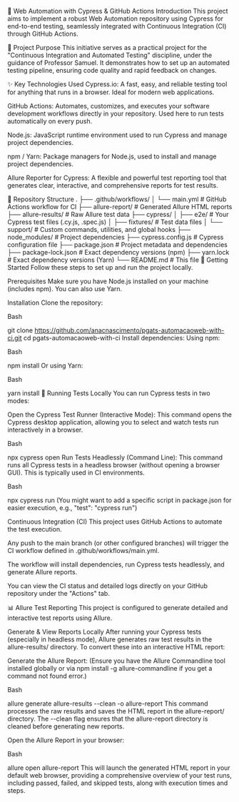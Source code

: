🚀 Web Automation with Cypress & GitHub Actions
Introduction
This project aims to implement a robust Web Automation repository using Cypress for end-to-end testing, seamlessly integrated with Continuous Integration (CI) through GitHub Actions.

🎯 Project Purpose
This initiative serves as a practical project for the "Continuous Integration and Automated Testing" discipline, under the guidance of Professor Samuel. It demonstrates how to set up an automated testing pipeline, ensuring code quality and rapid feedback on changes.

✨ Key Technologies Used
Cypress.io: A fast, easy, and reliable testing tool for anything that runs in a browser. Ideal for modern web applications.

GitHub Actions: Automates, customizes, and executes your software development workflows directly in your repository. Used here to run tests automatically on every push.

Node.js: JavaScript runtime environment used to run Cypress and manage project dependencies.

npm / Yarn: Package managers for Node.js, used to install and manage project dependencies.

Allure Reporter for Cypress: A flexible and powerful test reporting tool that generates clear, interactive, and comprehensive reports for test results.

📂 Repository Structure
.
├── .github/workflows/
│   └── main.yml        # GitHub Actions workflow for CI
├── allure-report/      # Generated Allure HTML reports
├── allure-results/     # Raw Allure test data
├── cypress/
│   ├── e2e/            # Your Cypress test files (.cy.js, .spec.js)
│   ├── fixtures/       # Test data files
│   └── support/        # Custom commands, utilities, and global hooks
├── node_modules/       # Project dependencies
├── cypress.config.js   # Cypress configuration file
├── package.json        # Project metadata and dependencies
├── package-lock.json   # Exact dependency versions (npm)
├── yarn.lock           # Exact dependency versions (Yarn)
└── README.md           # This file
🚀 Getting Started
Follow these steps to set up and run the project locally.

Prerequisites
Make sure you have Node.js installed on your machine (includes npm). You can also use Yarn.

Installation
Clone the repository:

Bash

git clone https://github.com/anacnascimento/pgats-automacaoweb-with-ci.git
cd pgats-automacaoweb-with-ci
Install dependencies:
Using npm:

Bash

npm install
Or using Yarn:

Bash

yarn install
🧪 Running Tests
Locally
You can run Cypress tests in two modes:

Open the Cypress Test Runner (Interactive Mode):
This command opens the Cypress desktop application, allowing you to select and watch tests run interactively in a browser.

Bash

npx cypress open
Run Tests Headlessly (Command Line):
This command runs all Cypress tests in a headless browser (without opening a browser GUI). This is typically used in CI environments.

Bash

npx cypress run
(You might want to add a specific script in package.json for easier execution, e.g., "test": "cypress run")

Continuous Integration (CI)
This project uses GitHub Actions to automate the test execution.

Any push to the main branch (or other configured branches) will trigger the CI workflow defined in .github/workflows/main.yml.

The workflow will install dependencies, run Cypress tests headlessly, and generate Allure reports.

You can view the CI status and detailed logs directly on your GitHub repository under the "Actions" tab.

📊 Allure Test Reporting
This project is configured to generate detailed and interactive test reports using Allure.

Generate & View Reports Locally
After running your Cypress tests (especially in headless mode), Allure generates raw test results in the allure-results/ directory. To convert these into an interactive HTML report:

Generate the Allure Report:
(Ensure you have the Allure Commandline tool installed globally or via npm install -g allure-commandline if you get a command not found error.)

Bash

allure generate allure-results --clean -o allure-report
This command processes the raw results and saves the HTML report in the allure-report/ directory. The --clean flag ensures that the allure-report directory is cleaned before generating new reports.

Open the Allure Report in your browser:

Bash

allure open allure-report
This will launch the generated HTML report in your default web browser, providing a comprehensive overview of your test runs, including passed, failed, and skipped tests, along with execution times and steps.
